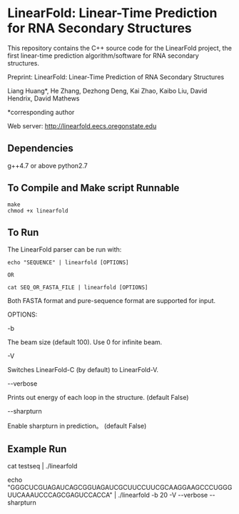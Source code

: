 # LinearFold: Linear-Time Prediction for RNA Secondary Structures
This repository contains the C++ source code for the LinearFold project, the first linear-time prediction algorithm/software for RNA secondary structures.

Preprint: LinearFold: Linear-Time Prediction of RNA Secondary Structures

Liang Huang*, He Zhang, Dezhong Deng, Kai Zhao, Kaibo Liu, David Hendrix, David Mathews

*corresponding author

Web server: http://linearfold.eecs.oregonstate.edu

## Dependencies
g++4.7 or above
python2.7


## To Compile and Make script Runnable
```
make
chmod +x linearfold
```

## To Run
The LinearFold parser can be run with:
```
echo "SEQUENCE" | linearfold [OPTIONS]

OR

cat SEQ_OR_FASTA_FILE | linearfold [OPTIONS]
```
Both FASTA format and pure-sequence format are supported for input.

OPTIONS:

-b

The beam size (default 100). Use 0 for infinite beam.

-V

Switches LinearFold-C (by default) to LinearFold-V.

--verbose

Prints out energy of each loop in the structure. (default False)

--sharpturn

Enable sharpturn in prediction。 (default False)

## Example Run

cat testseq | ./linearfold 

echo "GGGCUCGUAGAUCAGCGGUAGAUCGCUUCCUUCGCAAGGAAGCCCUGGGUUCAAAUCCCAGCGAGUCCACCA" | ./linearfold -b 20 -V --verbose --sharpturn
